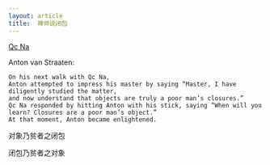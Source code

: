 ```yaml
---
layout: article
title:  禅师说闭包
---
```


[Qc Na](http://people.csail.mit.edu/gregs/ll1-discuss-archive-html/msg03277.html)

Anton van Straaten:

```
On his next walk with Qc Na, 
Anton attempted to impress his master by saying “Master, I have diligently studied the matter, 
and now understand that objects are truly a poor man’s closures.” 
Qc Na responded by hitting Anton with his stick, saying “When will you learn? Closures are a poor man’s object.” 
At that moment, Anton became enlightened.
```

对象乃贫者之闭包

闭包乃贫者之对象